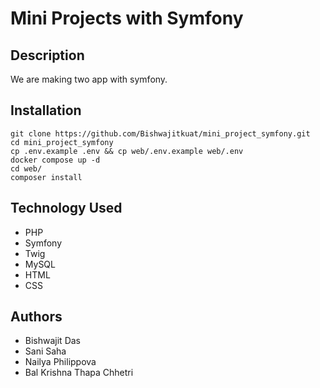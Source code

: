 # Mini Projects with Symfony

## Description

We are making two app with symfony.

## Installation

```shell
git clone https://github.com/Bishwajitkuat/mini_project_symfony.git
cd mini_project_symfony
cp .env.example .env && cp web/.env.example web/.env
docker compose up -d
cd web/
composer install
```

## Technology Used

- PHP
- Symfony
- Twig
- MySQL
- HTML
- CSS

## Authors

- Bishwajit Das
- Sani Saha
- Nailya Philippova
- Bal Krishna Thapa Chhetri
